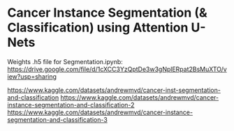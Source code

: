 # Cancer Instance Segmentation (& Classification) using Attention U-Nets

Weights .h5 file for Segmentation.ipynb: https://drive.google.com/file/d/1cXCC3YzQptDe3w3gNplERpat2BsMuXTO/view?usp=sharing

https://www.kaggle.com/datasets/andrewmvd/cancer-inst-segmentation-and-classification
https://www.kaggle.com/datasets/andrewmvd/cancer-instance-segmentation-and-classification-2
https://www.kaggle.com/datasets/andrewmvd/cancer-instance-segmentation-and-classification-3
